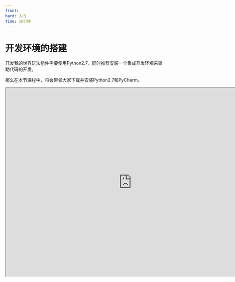 ```yaml
---
front:
hard: 入门
time: 10分钟
---
```

# 开发环境的搭建

开发我的世界玩法组件需要使用Python2.7，同时推荐安装一个集成开发环境来辅助代码的开发。

那么在本节课程中，将会带领大家下载并安装Python2.7和PyCharm。

<iframe src="https://cc.163.com/act/m/daily/iframeplayer/?id=632867066b13db499d094793" width="800" height="600" allow="fullscreen"/>

## Python2.7

Python2.7下载地址: [链接](https://www.python.org/downloads/release/python-2718/)

大家可以根据自己的操作系统，来选择下载。一般Windows64位系统都下载`Windows x86-64 MSI installer`。

下载完成后打开进行安装，自行选择安装路径，需要注意的是，在这个界面，翻到底部，将`Add python.exe to Path`勾选，然后再继续点击安装。

![](./images/1.png)

## PyCharm

PyCharm是一款由JetBrains开发的用于Python的集成开发环境，下载地址: [链接](https://www.jetbrains.com/pycharm/download/)。

打开页面后，下载`Community`版本即可，然后点击安装，在这里勾选创建桌面快捷方式。

![](./images/2.png)

## 安装补全库

在完成安装后，我们还需要手动安装补全库，有了补全库之后，模组的开发将会更加便捷。

同时按下Win和R，在弹出的“运行”窗口中，输入cmd并回车。

![](./images/3.png)

在命令提示符窗口中，输入`pip install mc-netease-sdk`，然后回车

![](./images/4.png)

出现这样的提示就安装成功，如果出现错误，可以检查网络连接是否稳定，更换网络后再试。

![](./images/5.png)

## 使用PyCharm打开附加包项目

首先我们需要在Studio中找一个需要打开的附加包，然后，右键点击，打开目录。

![](./images/6.png)

打开目录后，记录下目录的路径。然后在PyCharm中，点击Open，在目录浏览的窗口中，找到刚刚弹出的目录，点击打开。

![](./images/7.png)

打开后目录中有`behavior_pack`和`resource_pack`，即为正确打开。

## 课后作业

在课后作业中，我们需要验证Python2.7的安装是否成功。

具体操作步骤如下：

- 打开cmd
- 输入`python -V`
- 输入`pip -V`
- 检查是否有正确输出

打开cmd的方法在安装补全库的时候已经介绍过了，正确的输出如下图所示，可以自行输入并参考。

![](./images/8.png)

可以看到，Python的版本是2.7.18，pip的路径在python2.7的目录中。